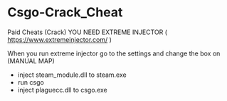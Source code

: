 # Csgo-Crack_Cheat
Paid Cheats (Crack)
YOU NEED EXTREME INJECTOR 
( https://www.extremeinjector.com/ )


When you run extreme injector go to the settings and change the box on (MANUAL MAP)
- inject steam_module.dll to steam.exe
- run csgo
- inject plaguecc.dll to csgo.exe 
